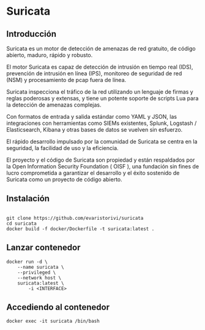 Suricata
========

Introducción
------------
Suricata es un motor de detección de amenazas de red gratuito, de código abierto, maduro, rápido y robusto.

El motor Suricata es capaz de detección de intrusión en tiempo real (IDS), prevención de intrusión en línea (IPS), monitoreo de seguridad de red (NSM) y procesamiento de pcap fuera de línea.

Suricata inspecciona el tráfico de la red utilizando un lenguaje de firmas y reglas poderosas y extensas, y tiene un potente soporte de scripts Lua para la detección de amenazas complejas.

Con formatos de entrada y salida estándar como YAML y JSON, las integraciones con herramientas como SIEMs existentes, Splunk, Logstash / Elasticsearch, Kibana y otras bases de datos se vuelven sin esfuerzo.

El rápido desarrollo impulsado por la comunidad de Suricata se centra en la seguridad, la facilidad de uso y la eficiencia.

El proyecto y el código de Suricata son propiedad y están respaldados por la Open Information Security Foundation ( OISF ), una fundación sin fines de lucro comprometida a garantizar el desarrollo y el éxito sostenido de Suricata como un proyecto de código abierto.

Instalación
------------
```

git clone https://github.com/evaristorivi/suricata
cd suricata
docker build -f docker/Dockerfile -t suricata:latest .
```

Lanzar contenedor
-----------------

```
docker run -d \
    --name suricata \
    --privileged \
    --network host \
    suricata:latest \
        -i <INTERFACE>
```

Accediendo al contenedor
------------------------
```
docker exec -it suricata /bin/bash
```
